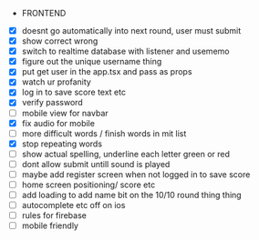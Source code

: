 - FRONTEND

* [x] doesnt go automatically into next round, user must submit
* [x] show correct wrong
* [x] switch to realtime database with listener and usememo
* [x] figure out the unique username thing
* [x] put get user in the app.tsx and pass as props
* [x] watch ur profanity
* [x] log in to save score text etc
* [x] verify password
* [ ] mobile view for navbar
* [x] fix audio for mobile
* [ ] more difficult words / finish words in mit list
* [x] stop repeating words
* [ ] show actual spelling, underline each letter green or red
* [ ] dont allow submit untill sound is played
* [ ] maybe add register screen when not logged in to save score
* [ ] home screen positioning/ score etc
* [ ] add loading to add name bit on the 10/10 round thing thing
* [ ] autocomplete etc off on ios
* [ ] rules for firebase
* [ ] mobile friendly
